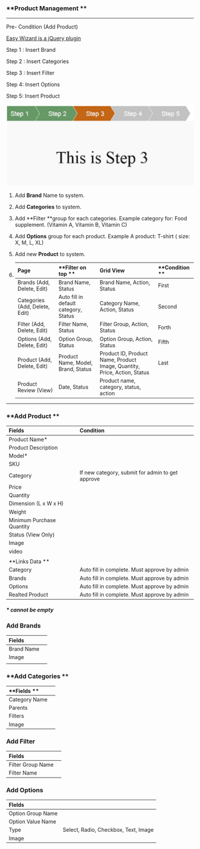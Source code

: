 ### **Product Management **

---

Pre- Condition \(Add Product\)

[Easy Wizard is a jQuery plugin](https://www.pinterest.com/pin/395331673517761724/)

Step 1 : Insert Brand

Step 2 : Insert Categories 

Step 3 : Insert Filter

Step 4: Insert Options 

Step 5: Insert Product

![](/assets/WizardControl.png)

1. Add **Brand** Name to system. 
2. Add **Categories** to system. 
3. Add **Filter **group for each categories.  Example category for: Food supplement. \(Vitamin A, Vitamin B, Vitamin C\)
4. Add **Options** group for each product. Example A product: T-shirt \( size: X, M, L, XL\)
5. Add new **Product** to system.

6. | **Page** | **Filter on top ** | **Grid View** | **Condition ** |
   | :--- | :--- | :--- | :--- |
   | Brands                                 \(Add, Delete, Edit\) | Brand Name, Status | Brand Name, Action,          Status | First |
   | Categories                          \(Add, Delete, Edit\) | Auto fill in default               category, Status | Category Name, Action,       Status | Second |
   | Filter \(Add, Delete, Edit\) | Filter Name, Status | Filter Group, Action, Status | Forth |
   | Options \(Add, Delete, Edit\) | Option Group, Status | Option Group, Action,           Status | Fifth |
   | Product \(Add, Delete, Edit\) | Product Name, Model,        Brand, Status | Product ID, Product Name,  Product Image, Quantity, Price, Action, Status | Last |
   | Product Review \(View\) | Date, Status | Product name, category, status, action |  |

---

### **Add Product **

| **Fields** | **Condition** |
| :--- | :--- |
| Product Name\* |  |
| Product Description |  |
| Model\* |  |
| SKU |  |
| Category | If new category, submit for admin to get approve |
| Price |  |
| Quantity |  |
| Dimension \(L x W x H\) |  |
| Weight |  |
| Minimum Purchase Quantity |  |
| Status \(View Only\) |  |
| Image |  |
| video |  |
|  |  |
| **Links Data ** |  |
| Category | Auto fill in complete. Must approve by admin |
| Brands | Auto fill in complete. Must approve by admin |
| Options | Auto fill in complete. Must approve by admin |
| Realted Product | Auto fill in complete. Must approve by admin |

##### \* cannot be empty

### Add Brands

| Fields |  |
| :--- | :--- |
| Brand Name |  |
| Image |  |
|  |  |

### **Add Categories **

| **Fields ** |  |
| :--- | :--- |
| Category Name |  |
| Parents |  |
| Filters |  |
| Image |  |

### **Add Filter**

| **Fields** |  |
| :--- | :--- |
| Filter Group Name |  |
| Filter Name |  |

### **Add Options**

| **FIelds** |  |
| :--- | :--- |
| Option Group Name |  |
| Option Value Name |  |
| Type | Select, Radio, Checkbox, Text, Image |
| Image |  |



